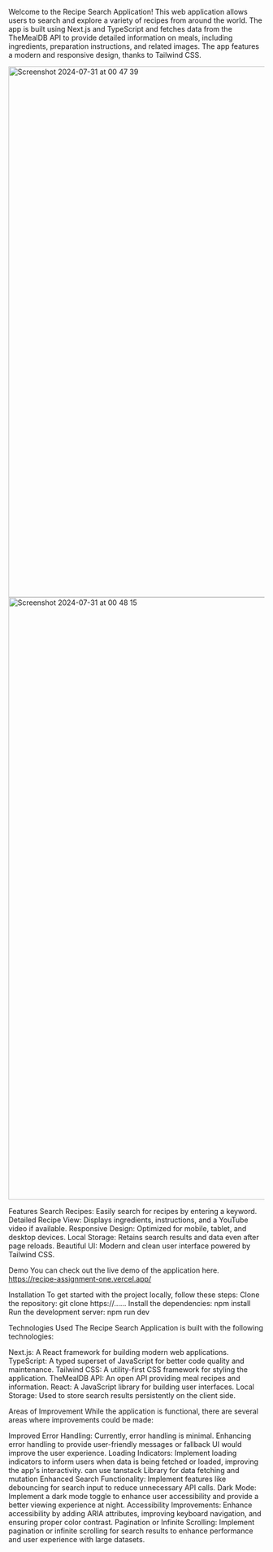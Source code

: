 Welcome to the Recipe Search Application! This web application allows users to search and explore a variety of recipes from around the world. The app is built using Next.js and TypeScript and fetches data from the TheMealDB API to provide detailed information on meals, including ingredients, preparation instructions, and related images. The app features a modern and responsive design, thanks to Tailwind CSS.

<img width="1043" alt="Screenshot 2024-07-31 at 00 47 39" src="https://github.com/user-attachments/assets/0aecc50d-3182-4118-9a51-906f46c55c6d">
<img width="1184" alt="Screenshot 2024-07-31 at 00 48 15" src="https://github.com/user-attachments/assets/71417ad3-2589-4840-a53d-5586746fead3">

Features
Search Recipes: Easily search for recipes by entering a keyword.
Detailed Recipe View: Displays ingredients, instructions, and a YouTube video if available.
Responsive Design: Optimized for mobile, tablet, and desktop devices.
Local Storage: Retains search results and data even after page reloads.
Beautiful UI: Modern and clean user interface powered by Tailwind CSS.

Demo
You can check out the live demo of the application here. https://recipe-assignment-one.vercel.app/

Installation
To get started with the project locally, follow these steps:
Clone the repository:
git clone https://......
Install the dependencies:
npm install
Run the development server:
npm run dev

Technologies Used
The Recipe Search Application is built with the following technologies:

Next.js: A React framework for building modern web applications.
TypeScript: A typed superset of JavaScript for better code quality and maintenance.
Tailwind CSS: A utility-first CSS framework for styling the application.
TheMealDB API: An open API providing meal recipes and information.
React: A JavaScript library for building user interfaces.
Local Storage: Used to store search results persistently on the client side.

Areas of Improvement
While the application is functional, there are several areas where improvements could be made:

Improved Error Handling:
Currently, error handling is minimal. Enhancing error handling to provide user-friendly messages or fallback UI would improve the user experience.
Loading Indicators:
Implement loading indicators to inform users when data is being fetched or loaded, improving the app's interactivity.
can use tanstack Library for data fetching and mutation
Enhanced Search Functionality:
Implement features like debouncing for search input to reduce unnecessary API calls.
Dark Mode:
Implement a dark mode toggle to enhance user accessibility and provide a better viewing experience at night.
Accessibility Improvements:
Enhance accessibility by adding ARIA attributes, improving keyboard navigation, and ensuring proper color contrast.
Pagination or Infinite Scrolling:
Implement pagination or infinite scrolling for search results to enhance performance and user experience with large datasets.
